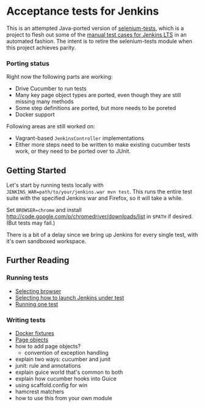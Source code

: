 # Acceptance tests for Jenkins

This is an attempted Java-ported version of [selenium-tests](https://github.com/jenkinsci/selenium-tests),
which is a project to flesh out some of the [manual test cases for Jenkins
LTS](https://wiki.jenkins-ci.org/display/JENKINS/LTS+RC+Testing) in
an automated fashion. The intent is to retire the selenium-tests module when this project achieves
parity.

### Porting status
Right now the following parts are working:

 * Drive Cucumber to run tests
 * Many key page object types are ported, even though they are still missing many methods
 * Some step definitions are ported, but more needs to be poreted
 * Docker support

Following areas are still worked on:

 * Vagrant-based `JenkinsController` implementations
 * Either more steps need to be written to make existing cucumber tests work,
   or they need to be ported over to JUnit.

## Getting Started

Let's start by running tests locally with `JENKINS_WAR=path/to/your/jenkins.war mvn test`.
This runs the entire test suite with the specified Jenkins war and Firefox, so it will take a while.

Set `BROWSER=chrome` and install http://code.google.com/p/chromedriver/downloads/list in `$PATH` if desired. (But tests may fail.)

There is a bit of a delay since we bring up Jenkins for every single test, with
it's own sandboxed workspace.

## Further Reading

### Running tests

* [Selecting browser](blob/master/docs/BROWSER.md)
* [Selecting how to launch Jenkins under test](blob/master/docs/CONTROLLER.md)
* [Running one test](blob/master/docs/SINGLE-TEST.md)

### Writing tests
* [Docker fixtures](blob/amster/docs/FIXTURES.md)
* [Page objects](blob/amster/docs/PAGE-OBJECTS.md)
* how to add page objects?
  * convention of exception handling
* explain two ways: cucumber and junit
 * junit: rule and annotations
* explain guice world that's common to both
* explain how cucumber hooks into Guice
* using scaffold.config for win
* hamcrest matchers
* how to use this from your own module
